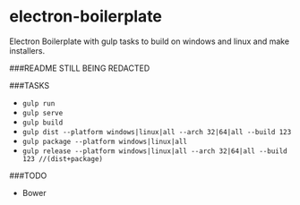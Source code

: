 # electron-boilerplate
Electron Boilerplate with gulp tasks to build on windows and linux and make installers.


###README STILL BEING REDACTED


###TASKS

- `gulp run`
- `gulp serve`
- `gulp build`
- `gulp dist --platform windows|linux|all --arch 32|64|all --build 123`
- `gulp package --platform windows|linux|all`
- `gulp release --platform windows|linux|all --arch 32|64|all --build 123 //(dist+package)`


###TODO

- Bower
